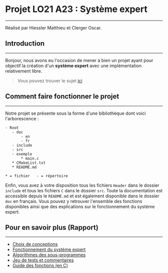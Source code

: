 # Projet LO21 A23 : Système expert

---

Réalisé par Hiessler Matthieu et Clerger Oscar.

## Introduction

---

Bonjour, nous avons eu l'occasion de mener à bien un projet ayant pour objectif la création d'un **système expert** avec une implémentation relativement libre.
> Vous pouvez trouver le sujet [ici](doc/Projet2023.pdf)


## Comment faire fonctionner le projet

---

Notre projet se présente sous la forme d'une bibliothèque dont voici l'arborescence :
 ````
- Root
    - doc
        - en
        - fr
    - include
    - src
    - exemple
        * main.c
    * CMakeList.txt
    * README.md

* = fichier   - = répertoire
````

Enfin, vous avez à votre disposition tous les fichiers `Header` dans le dossier `include` et tous les fichiers `C` dans le dossier `src`. Toute la documentation est accessible depuis le `README.md` et est également disponible dans le dossier `doc` en français. Vous pouvez y retrouver l'ensemble des fonctions disponibles ainsi que des explications sur le fonctionnement du système expert.


## Pour en savoir plus (**Rapport**)

---

* [Choix de conceptions](doc/fr/Conception.md)
* [Fonctionnement du système expert](doc/fr/Functioning.md)
* [Algorithmes des sous-programmes](doc/fr/Alogrithm.md)
* [Jeu de tests et commentaires](doc/fr/Test.md)
* [Guide des fonctions (en C)](doc/fr/Function.md)

